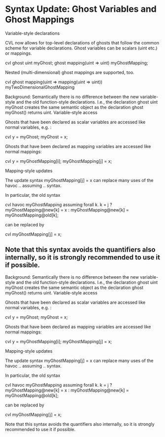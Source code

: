 # Syntax Update: Ghost Variables and Ghost Mappings

Variable-style declarations

CVL now allows for top-level declarations of ghosts that follow the common scheme for variable declarations. Ghost variables can be scalars (uint etc.) or mappings.

cvl ghost uint myGhost;
ghost mapping(uint => uint) myGhostMapping;

Nested (multi-dimensional) ghost mappings are supported, too.

cvl ghost mapping(uint => mapping(uint => uint)) myTwoDimensionalGhostMapping

Background: Semantically there is no difference between the new variable-style and the old function-style declarations. I.e., the declaration ghost uint myGhost creates the same semantic object as the declaration ghost myGhost() returns uint. Variable-style access

Ghosts that have been declared as scalar variables are accessed like normal variables, e.g. :

cvl y = myGhost; myGhost = x;

Ghosts that have been declared as mapping variables are accessed like normal mappings:

cvl y = myGhostMapping[i]; myGhostMapping[j] = x;

Mapping-style updates

The update syntax myGhostMapping[j] = x can replace many uses of the havoc .. assuming .. syntax.

In particular, the old syntax

cvl havoc myGhostMapping assuming forall k. k = j ? myGhostMapping@new[k] = x : myGhostMapping@new[k] = myGhostMapping@old[k];

can be replaced by

cvl myGhostMapping[j] = x;

Note that this syntax avoids the quantifiers also internally, so it is strongly recommended to use it if possible.
---
Background: Semantically there is no difference between the new variable-style and the old function-style declarations. I.e., the declaration ghost uint myGhost creates the same semantic object as the declaration ghost myGhost() returns uint. Variable-style access

Ghosts that have been declared as scalar variables are accessed like normal variables, e.g. :

cvl y = myGhost; myGhost = x;

Ghosts that have been declared as mapping variables are accessed like normal mappings:

cvl y = myGhostMapping[i]; myGhostMapping[j] = x;

Mapping-style updates

The update syntax myGhostMapping[j] = x can replace many uses of the havoc .. assuming .. syntax.

In particular, the old syntax

cvl havoc myGhostMapping assuming forall k. k = j ? myGhostMapping@new[k] = x : myGhostMapping@new[k] = myGhostMapping@old[k];

can be replaced by

cvl myGhostMapping[j] = x;

Note that this syntax avoids the quantifiers also internally, so it is strongly recommended to use it if possible.